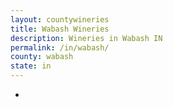 ```yaml
---
layout: countywineries
title: Wabash Wineries
description: Wineries in Wabash IN
permalink: /in/wabash/
county: wabash
state: in
---
```

-
